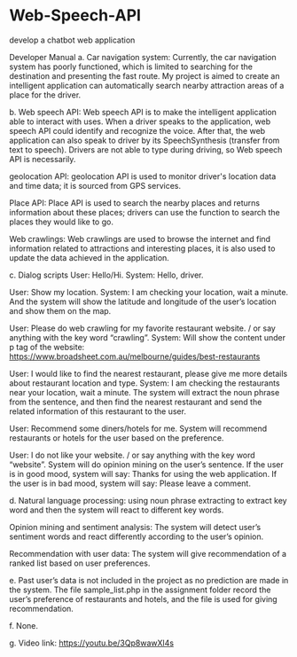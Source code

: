 # Web-Speech-API
develop a chatbot web application

Developer Manual
a.	Car navigation system:  Currently, the car navigation system has poorly functioned, which is limited to searching for the destination and presenting the fast route. My project is aimed to create an intelligent application can automatically search nearby attraction areas of a place for the driver.

b.	Web speech API: Web speech API is to make the intelligent application able to interact with uses. When a driver speaks to the application, web speech API could identify and recognize the voice. After that, the web application can also speak to driver by its SpeechSynthesis (transfer from text to speech). Drivers are not able to type during driving, so Web speech API is necessarily.

geolocation API: geolocation API is used to monitor driver's location data and time data; it is sourced from GPS services.

Place API: Place API is used to search the nearby places and returns information about these places; drivers can use the function to search the places they would like to go.

Web crawlings: Web crawlings are used to browse the internet and find information related to attractions and interesting places, it is also used to update the data achieved in the application.

c.	Dialog scripts
User: Hello/Hi.
System: Hello, driver.

User: Show my location.
System: I am checking your location, wait a minute.
And the system will show the latitude and longitude of the user’s location and show them on the map.

User: Please do web crawling for my favorite restaurant website. / or say anything with the key word “crawling”.
System: Will show the content under p tag of the website: https://www.broadsheet.com.au/melbourne/guides/best-restaurants

User: I would like to find the nearest restaurant, please give me more details about restaurant location and type.
System: I am checking the restaurants near your location, wait a minute.
The system will extract the noun phrase from the sentence, and then find the nearest restaurant and send the related information of this restaurant to the user.

User: Recommend some diners/hotels for me.
System will recommend restaurants or hotels for the user based on the preference.

User: I do not like your website. / or say anything with the key word “website”.
System will do opinion mining on the user’s sentence.
If the user is in good mood, system will say: Thanks for using the web application.
If the user is in bad mood, system will say: Please leave a comment.

d.	Natural language processing: using noun phrase extracting to extract key word and then the system will react to different key words.

Opinion mining and sentiment analysis: The system will detect user’s sentiment words and react differently according to the user’s opinion.

Recommendation with user data: The system will give recommendation of a ranked list based on user preferences.

e.	Past user’s data is not included in the project as no prediction are made in the system. The file sample_list.php in the assignment folder record the user’s preference of restaurants and hotels, and the file is used for giving recommendation.

f.	None.

g.	Video link: https://youtu.be/3Qp8wawXl4s
